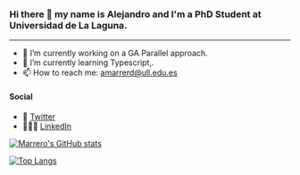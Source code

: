 ### Hi there 👋 my name is Alejandro and I'm a PhD Student at Universidad de La Laguna.
---

- 🔭 I’m currently working on a GA Parallel approach.
- 🌱 I’m currently learning Typescript,.
- 📫 How to reach me: amarrerd@ull.edu.es

#### Social

- 💬 [Twitter](https://twitter.com/amarre_)
- 👩🏻‍💻 [LinkedIn](https://www.linkedin.com/in/alemarrero)



[![Marrero's GitHub stats](https://github-readme-stats.vercel.app/api?username=amarrerod&count_private=true&show_icons=true)](https://github.com/anuraghazra/github-readme-stats)


[![Top Langs](https://github-readme-stats.vercel.app/api/top-langs/?username=amarrerod)](https://github.com/anuraghazra/github-readme-stats)


<!--
**amarrerod/amarrerod** is a ✨ _special_ ✨ repository because its `README.md` (this file) appears on your GitHub profile.

Here are some ideas to get you started:

- 🔭 I’m currently working on ...
- 🌱 I’m currently learning ...
- 👯 I’m looking to collaborate on ...
- 🤔 I’m looking for help with ...
- 💬 Ask me about ...
- 📫 How to reach me: ...
- 😄 Pronouns: ...
- ⚡ Fun fact: ...
-->
